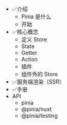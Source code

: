 - ✅介绍
    - Pinia 是什么
    - 开始
- ✅核心概念
    - 定义 Store
    - State
    - Getter
    - Action
    - 插件
    - 组件外的 Store
- ✅服务端渲染（SSR）
- ✅手册
- API
    - pinia
    - @pinia/nuxt
    - @pinia/testing